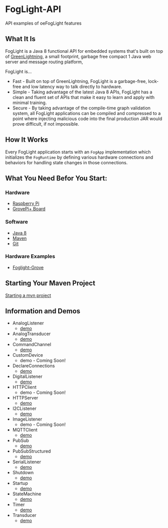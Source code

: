 # FogLight-API
API examples of oeFogLight features
## What It Is ##
FogLight is a Java 8 functional API for embedded systems that's built on top of [GreenLightning](https://github.com/oci-pronghorn/GreenLightning), a small footprint, garbage free compact 1 Java web server and message routing platform, 

FogLight is...
- Fast - Built on top of GreenLightning, FogLight is a garbage-free, lock-free and low latency way to talk directly to hardware.
- Simple - Taking advantage of the latest Java 8 APIs, FogLight has a clean and fluent set of APIs that make it easy to learn and apply with minimal training.
- Secure - By taking advantage of the compile-time graph validation system, all FogLight applications can be compiled and compressed to a point where injecting malicious code into the final production JAR would prove difficult, if not impossible.

## How It Works ##
Every FogLight application starts with an `FogApp` implementation which initializes the `FogRuntime` by defining various hardware connections and behaviors for handling state changes in those connections.  

## What You Need Befor You Start:
### Hardware
- [Raspberry Pi](https://www.raspberrypi.org/)
- [GrovePi+ Board](https://www.dexterindustries.com/shop/grovepi-board/)
### Software
- [Java 8](https://docs.oracle.com/javase/8/docs/technotes/guides/install/install_overview.html)
- [Maven](https://maven.apache.org/install.html)
- [Git](https://git-scm.com/)
### Hardware Examples
- [Foglight-Grove](https://github.com/oci-pronghorn/FogLight-Grove/blob/master/README.md)
## Starting Your Maven Project
[Starting a mvn project](https://github.com/oci-pronghorn/FogLighter/blob/master/README.md)
## Information and Demos 
- AnalogListener
  - [demo](https://github.com/oci-pronghorn/FogLight-API/blob/master/AnalogListener/README.md)
- AnalogTransducer
  - [demo](https://github.com/oci-pronghorn/FogLight-API/blob/master/AnalogTransducer/README.md)
- CommandChannel
  - [demo](https://github.com/oci-pronghorn/FogLight-API/blob/master/CommandChannel/README.md)
- CustomDevice
  - demo - Coming Soon!
- DeclareConnections
  - [demo](https://github.com/oci-pronghorn/FogLight-API/blob/master/DeclareConnections/README.md)
- DigitalListener
  - [demo](https://github.com/oci-pronghorn/FogLight-API/blob/master/DigitalListener/README.md)
- HTTPClient
  - demo - Coming Soon!
- HTTPServer
  - [demo](https://github.com/oci-pronghorn/FogLight-API/blob/master/HTTPServer/README.md)
- I2CListener
  - [demo](https://github.com/oci-pronghorn/FogLight-API/blob/master/I2CListener/README.md)
- ImageListener
  - demo - Coming Soon!
- MQTTClient
  - [demo](https://github.com/oci-pronghorn/FogLight-API/blob/master/MQTTClient/README.md)
- PubSub
  - [demo](https://github.com/oci-pronghorn/FogLight-API/blob/master/PubSub/README.md)
- PubSubStructured
  - [demo](https://github.com/oci-pronghorn/FogLight-API/blob/master/PubSubStructured/README.md)
- SerialListener
  - [demo](https://github.com/oci-pronghorn/FogLight-API/blob/master/SerialListener/README.md)
- Shutdown
  - [demo](https://github.com/oci-pronghorn/FogLight-API/blob/master/Shutdown/README.md)
- Startup
  - [demo](https://github.com/oci-pronghorn/FogLight-API/blob/master/Startup/README.md)
- StateMachine
  - [demo](https://github.com/oci-pronghorn/FogLight-API/blob/master/StateMachine/README.md)
- Timer
  - [demo](https://github.com/oci-pronghorn/FogLight-API/blob/master/Timer/README.md)
- Transducer
  - [demo](https://github.com/oci-pronghorn/FogLight-API/blob/master/TransducerDemo/README.md)

